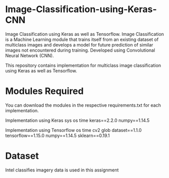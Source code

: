# Image-Classification-using-Keras-CNN
Image Classification using Keras as well as Tensorflow. Image Classification is a Machine Learning module that trains itself from an existing dataset of multiclass images and develops a model for future prediction of similar images not encountered during training. Developed using Convolutional Neural Network (CNN).

This repository contains implementation for multiclass image classification using Keras as well as Tensorflow. 

# Modules Required
You can download the modules in the respective requirements.txt for each implementation.

Implementation using Keras
sys
os
time
keras==2.2.0
numpy==1.14.5

Implementation using Tensorflow
os
time
cv2
glob
dataset==1.1.0
tensorflow==1.15.0
numpy==1.14.5
sklearn==0.19.1

# Dataset
Intel classifies imagery data is used in this assignment
